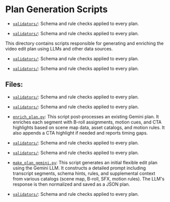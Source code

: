 # Plan Generation Scripts
- [`validators/`](python-be/plan_generation/validators/README.md): Schema and rule checks applied to every plan.


- [`validators/`](python-be/plan_generation/validators/README.md): Schema and rule checks applied to every plan.

This directory contains scripts responsible for generating and enriching the video edit plan using LLMs and other data sources.
- [`validators/`](python-be/plan_generation/validators/README.md): Schema and rule checks applied to every plan.


- [`validators/`](python-be/plan_generation/validators/README.md): Schema and rule checks applied to every plan.

## Files:
- [`validators/`](python-be/plan_generation/validators/README.md): Schema and rule checks applied to every plan.


- [`validators/`](python-be/plan_generation/validators/README.md): Schema and rule checks applied to every plan.

- [`enrich_plan.py`](python-be/plan_generation/enrich_plan.py): This script post-processes an existing Gemini plan. It enriches each segment with B-roll assignments, motion cues, and CTA highlights based on scene map data, asset catalogs, and motion rules. It also appends a CTA highlight if needed and reports timing gaps.
- [`validators/`](python-be/plan_generation/validators/README.md): Schema and rule checks applied to every plan.


- [`validators/`](python-be/plan_generation/validators/README.md): Schema and rule checks applied to every plan.

- [`make_plan_gemini.py`](python-be/plan_generation/make_plan_gemini.py): This script generates an initial flexible edit plan using the Gemini LLM. It constructs a detailed prompt including transcript segments, schema hints, rules, and supplemental context from various catalogs (scene map, B-roll, SFX, motion rules). The LLM's response is then normalized and saved as a JSON plan.
- [`validators/`](python-be/plan_generation/validators/README.md): Schema and rule checks applied to every plan.

